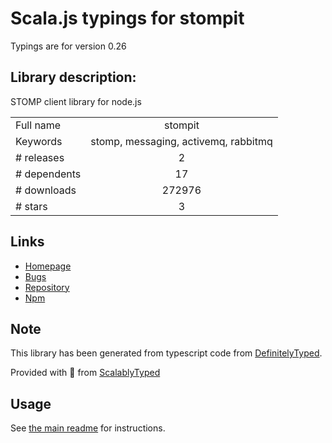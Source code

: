 
# Scala.js typings for stompit

Typings are for version 0.26

## Library description:
STOMP client library for node.js

|                    |                 |
| ------------------ | :-------------: |
| Full name          | stompit |
| Keywords           | stomp, messaging, activemq, rabbitmq |
| # releases         | 2 |
| # dependents       | 17 |
| # downloads        | 272976 |
| # stars            | 3 |

## Links
- [Homepage](https://github.com/gdaws/node-stomp#readme)
- [Bugs](https://github.com/gdaws/node-stomp/issues)
- [Repository](https://github.com/gdaws/node-stomp)
- [Npm](https://www.npmjs.com/package/stompit)
    


## Note
This library has been generated from typescript code from [DefinitelyTyped](https://definitelytyped.org).

Provided with :purple_heart: from [ScalablyTyped](https://github.com/oyvindberg/ScalablyTyped)

## Usage
See [the main readme](../../readme.md) for instructions.


